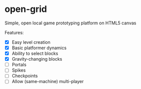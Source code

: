 # open-grid
Simple, open local game prototyping platform on HTML5 canvas

Features:

- [x] Easy level creation
- [x] Basic platformer dynamics
- [x] Ability to select blocks
- [x] Gravity-changing blocks
- [ ] Portals
- [ ] Spikes
- [ ] Checkpoints
- [ ] Allow (same-machine) multi-player
